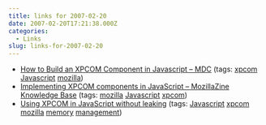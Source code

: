 ```yaml
---
title: links for 2007-02-20
date: 2007-02-20T17:21:38.000Z
categories:
  - Links
slug: links-for-2007-02-20
---
```

<ul class="simple">
  <li>
    <a class="reference external" href="http://developer.mozilla.org/en/docs/How_to_Build_an_XPCOM_Component_in_Javascript">How to Build an XPCOM Component in Javascript – MDC</a> (tags: <a class="reference external" href="http://del.icio.us/nathanyergler/xpcom">xpcom</a> <a class="reference external" href="http://del.icio.us/nathanyergler/Javascript">Javascript</a> <a class="reference external" href="http://del.icio.us/nathanyergler/mozilla">mozilla</a>)
  </li>
  <li>
    <a class="reference external" href="http://kb.mozillazine.org/Implementing_XPCOM_components_in_JavaScript">Implementing XPCOM components in JavaScript – MozillaZine Knowledge Base</a> (tags: <a class="reference external" href="http://del.icio.us/nathanyergler/mozilla">mozilla</a> <a class="reference external" href="http://del.icio.us/nathanyergler/Javascript">Javascript</a> <a class="reference external" href="http://del.icio.us/nathanyergler/xpcom">xpcom</a>)
  </li>
  <li>
    <a class="reference external" href="http://www.mozilla.org/scriptable/avoiding-leaks.html">Using XPCOM in JavaScript without leaking</a> (tags: <a class="reference external" href="http://del.icio.us/nathanyergler/Javascript">Javascript</a> <a class="reference external" href="http://del.icio.us/nathanyergler/xpcom">xpcom</a> <a class="reference external" href="http://del.icio.us/nathanyergler/mozilla">mozilla</a> <a class="reference external" href="http://del.icio.us/nathanyergler/memory">memory</a> <a class="reference external" href="http://del.icio.us/nathanyergler/management">management</a>)
  </li>
</ul>


